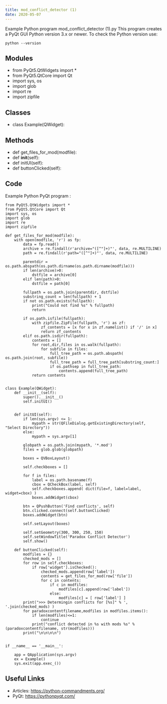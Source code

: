 ```yaml
---
title: mod_conflict_detector (1)
date: 2020-05-07
---
```

Example Python program mod_conflict_detector (1).py
This program creates a PyQt GUI
Python version 3.x or newer.
To check the Python version use:

    python --version

## Modules

* from PyQt5.QtWidgets import *
* from PyQt5.QtCore import Qt
* import sys, os
* import glob
* import re
* import zipfile

## Classes

* class Example(QWidget):

## Methods

* def get_files_for_mod(modfile):
* 	def __init__(self):
* 	def initUI(self):
* 	def buttonClicked(self):

## Code

Example Python PyQt program :

    from PyQt5.QtWidgets import *
    from PyQt5.QtCore import Qt
    import sys, os
    import glob
    import re
    import zipfile
    
    def get_files_for_mod(modfile):
    	with open(modfile, 'r') as fp:
    		data = fp.read()
    		archive = re.findall(r'archive="([^"]+)"', data, re.MULTILINE)
    		path = re.findall(r'path="([^"]+)"', data, re.MULTILINE)
    		
    		parentdir = os.path.abspath(os.path.dirname(os.path.dirname(modfile)))
    		if len(archive)>0:
    			dstfile = archive[0]
    		elif len(path)>0:
    			dstfile = path[0]
    			
    		fullpath = os.path.join(parentdir, dstfile)
    		substring_count = len(fullpath) + 1
    		if not os.path.exists(fullpath):
    			print("Could not find %s" % fullpath)
    			return
    		
    		if os.path.isfile(fullpath):
    			with zipfile.ZipFile(fullpath, 'r') as zf:
    				zf_contents = [x for x in zf.namelist() if '/' in x]
    				return zf_contents
    		elif os.path.isdir(fullpath):
    			contents = []
    			for root,dir,files in os.walk(fullpath):
    				for subfile in files:
    					full_tree_path = os.path.abspath( os.path.join(root, subfile))
    					full_tree_path = full_tree_path[substring_count:]
    					if os.pathsep in full_tree_path:
    						contents.append(full_tree_path)
    			return contents
    			
    
    class Example(QWidget):
    	def __init__(self):
    		super().__init__()
    		self.initUI()
    		
    		
    	def initUI(self):
    		if len(sys.argv) <= 1:
    			mypath = str(QFileDialog.getExistingDirectory(self, "Select Directory"))
    		else:
    			mypath = sys.argv[1]
    			
    		globpath = os.path.join(mypath, '*.mod')
    		files = glob.glob(globpath)
    		
    		boxes = QVBoxLayout()
    		
    		self.checkboxes = []
    		
    		for f in files:
    			label = os.path.basename(f)
    			cbox = QCheckBox(label, self)
    			self.checkboxes.append( dict(file=f, label=label, widget=cbox) )
    			boxes.addWidget(cbox)
    			
    		btn = QPushButton('Find conflicts', self)
    		btn.clicked.connect(self.buttonClicked)
    		boxes.addWidget(btn)
    			
    		self.setLayout(boxes)
    		
    		self.setGeometry(300, 300, 250, 150)
    		self.setWindowTitle('Paradox Conflict Detector')
    		self.show()
    		
    	def buttonClicked(self):
    		modfiles = {}
    		checked_mods = []
    		for row in self.checkboxes:
    			if row['widget'].isChecked():
    				checked_mods.append(row['label'])
    				contents = get_files_for_mod(row['file'])
    				for c in contents:
    					if c in modfiles:
    						modfiles[c].append(row['label'])
    					else:
    						modfiles[c] = [ row['label'] ]
    		print(">>> Determingin conflicts for [%s]" % ', '.join(checked_mods) )
    		for paradoxcontentfilename,modfiles in modfiles.items():
    			if len(modfiles)<=1:
    				continue
    			print("conflict detected in %s with mods %s" % (paradoxcontentfilename, str(modfiles)))
    		print("\n\n\n\n")
    			
    		
    if __name__ == '__main__':
    	
    	app = QApplication(sys.argv)
    	ex = Example()
    	sys.exit(app.exec_())

## Useful Links

- Articles: https://python-commandments.org/
- PyQt: https://pythonpyqt.com/
